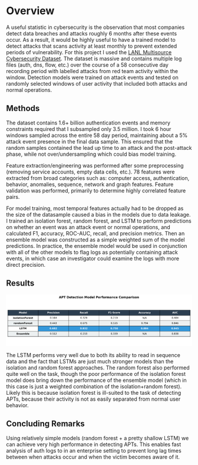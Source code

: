 # Overview

A useful statistic in cybersecurity is the observation that most companies detect data breaches and attacks roughly 6 months after these events occur. As a result, it would be highly useful to have a trained model to detect attacks that scans activity at least monthly to prevent extended periods of vulnerability. For this project I used the [LANL Multisource Cybersecurity Dataset](https://csr.lanl.gov/data/cyber1/). The dataset is massive and contains multiple log files (auth, dns, flow, etc.) over the course of a 58 consecutive day recording period with labelled attacks from red team activity within the window. Detection models were trained on attack events and tested on randomly selected windows of user activity that included both attacks and normal operations.

## Methods

The dataset contains 1.6+ billion authentication events and memory constraints required that I subsampled only 3.5 million. I took 6 hour windows sampled across the entire 58 day period, maintaining about a 5% attack event presence in the final data sample. This ensured that the random samples contained the lead up time to an attack and the post-attack phase, while not over/undersampling which could bias model training. 

Feature extraction/engineering was performed after some preprocessing (removing service accounts, empty data cells, etc.). 78 features were extracted from broad categories such as: computer access, authentication, behavior, anomalies, sequence, network and graph features. Feature validation was performed, primarily to determine highly correlated feature pairs.

For model training, most temporal features actually had to be dropped as the size of the datasample caused a bias in the models due to data leakage. I trained an isolation forest, random forest, and LSTM to perform predictions on whether an event was an attack event or normal operations, and calculated F1, accuracy, ROC-AUC, recall, and precision metrics. Then an ensemble model was constructed as a simple weighted sum of the model predictions. In practice, the ensemble model would be used in conjunction with all of the other models to flag logs as potentially containing attack events, in which case an investigator could examine the logs with more direct precision.

## Results
![Results](https://github.com/DylanLe37/APT-Detection-Project/blob/main/Images/modelPerformance.png)


The LSTM performs very well due to both its ability to read in sequence data and the fact that LSTMs are just much stronger models than the isolation and random forest approaches. The random forest also performed quite well on the task, though the poor performance of the isolation forest model does bring down the performance of the ensemble model (which in this case is just a weighted combination of the isolation+random forest). Likely this is because isolation forest is ill-suited to the task of detecting APTs, because their activity is not as easily separated from normal user behavior.


## Concluding Remarks
Using relatively simple models (random forest + a pretty shallow LSTM) we can achieve very high performance in detecting APTs. This enables fast analysis of auth logs to in an enterprise setting to prevent long lag times between when attacks occur and when the victim becomes aware of it.
